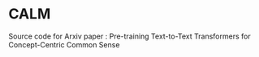 # CALM
Source code for Arxiv paper : Pre-training Text-to-Text Transformers for Concept-Centric Common Sense
